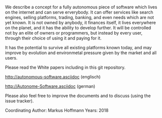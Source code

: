 We describe a concept for a fully autonomous piece of software which lives on the internet and can serve erverybody. It can offer services like search engines, selling platforms, trading, banking, and even needs which are not yet known. It is not owned by anybody, it finances itself, it lives everywhere on the planet, and it has the ability to develop further. It will be controlled not by an elite of owners or programmers, but instead by every user, through their choice of using it and paying for it.

It has the potential to survive all existing platforms known today, and may improve by evolution and environmetal pressure given by the market and all users. 

Please read the White papers including in this git repository.

http://autonomous-software.asciidoc (englisch)

http://Autonome-Software.asciidoc  (german)

Please also feel free to improve the documents and to discuss (using the issue tracker).

Coordinating Author: Markus Hoffmann
Years: 2018
